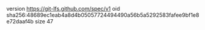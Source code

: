 version https://git-lfs.github.com/spec/v1
oid sha256:48689ec1eab4a8d4b05057724494490a56b5a5292583fafee9bf1e8e72daaf4b
size 47
